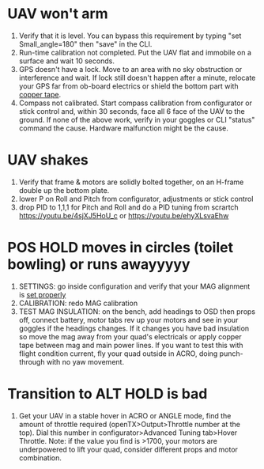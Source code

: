 # UAV won't arm
1. Verify that it is level. You can bypass this requirement by typing "set Small_angle=180" then "save" in the CLI.
2. Run-time calibration not completed. Put the UAV flat and immobile on a surface and wait 10 seconds.
3. GPS doesn't have a lock. Move to an area with no sky obstruction or interference and wait. If lock still doesn't happen after a minute, relocate your GPS far from ob-board electrics or shield the bottom part with [copper tape](https://www.ebay.com/itm/Copper-Foil-Tape-2-X-10ft-EMI-Conductive-Adhesive-Ship-from-USA/152118807659?hash=item236afccc6b:g:q2IAAOSwpdpVaIrt:rk:3:pf:0).
4. Compass not calibrated. Start compass calibration from configurator or stick control and, within 30 seconds, face all 6 face of the UAV to the ground.
If none of the above work, verify in your goggles or CLI "status" command the cause. Hardware malfunction might be the cause.

# UAV shakes
1. Verify that frame & motors are solidly bolted together, on an H-frame double up the bottom plate.
2. lower P on Roll and Pitch from configurator, adjustments or stick control
3. drop PID to 1,1,1 for Pitch and Roll and do a PID tuning from scrartch https://youtu.be/4sjXJ5HoU_c or https://youtu.be/ehyXLsvaEhw

# POS HOLD moves in circles (toilet bowling) or runs awayyyyy
1. SETTINGS: go inside configuration and verify that your MAG alignment is [set properly](https://github.com/iNavFlight/inav/wiki/GPS--and-Compass-setup)
2. CALIBRATION: redo MAG calibration
3. TEST MAG INSULATION: on the bench, add headings to OSD then props off, connect battery, motor tabs rev up your motors and see in your goggles if the headings changes. If it changes you have bad insulation so move the mag away from your quad's electricals or apply copper tape between mag and main power lines. If you want to test this with flight condition current, fly your quad outside in ACRO, doing punch-through with no yaw movement.

# Transition to ALT HOLD is bad
1. Get your UAV in a stable hover in ACRO or ANGLE mode, find the amount of throttle required (openTX>Output>Throttle number at the top). Dial this number in configurator>Advanced Tuning tab>Hover Throttle. Note: if the value you find is >1700, your motors are underpowered to lift your quad, consider different props and motor combination.